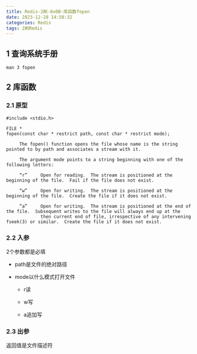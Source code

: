 ```yaml
---
title: Redis-2刷-0x0B-库函数fopen
date: 2023-12-28 14:58:32
categories: Redis
tags: 2刷Redis
---
```


1 查询系统手册
---

```shell
man 3 fopen
```

2 库函数
---

### 2.1 原型

```shell
#include <stdio.h>

FILE *
fopen(const char * restrict path, const char * restrict mode);
```

```shell
     The fopen() function opens the file whose name is the string pointed to by path and associates a stream with it.

     The argument mode points to a string beginning with one of the following letters:

     “r”     Open for reading.  The stream is positioned at the beginning of the file.  Fail if the file does not exist.

     “w”     Open for writing.  The stream is positioned at the beginning of the file.  Create the file if it does not exist.

     “a”     Open for writing.  The stream is positioned at the end of the file.  Subsequent writes to the file will always end up at the
             then current end of file, irrespective of any intervening fseek(3) or similar.  Create the file if it does not exist.
```

### 2.2 入参

2个参数都是必填

- path是文件的绝对路径

- mode以什么模式打开文件

  - r读

  - w写

  - a追加写

### 2.3 出参

返回值是文件描述符